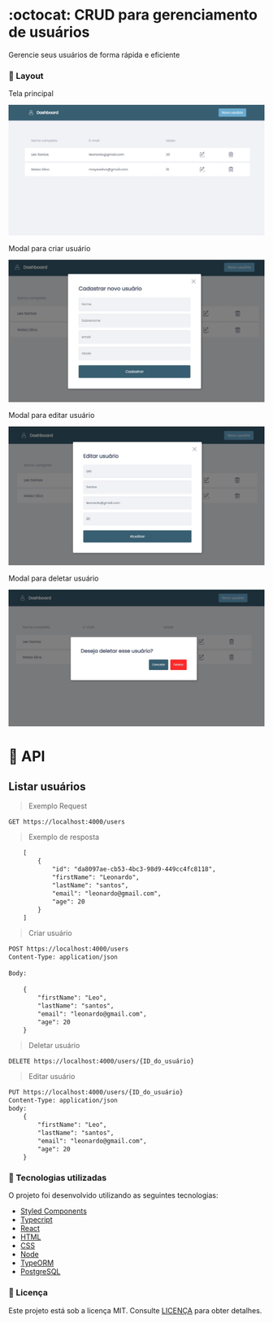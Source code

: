 # :octocat: CRUD para gerenciamento de usuários

<p>Gerencie seus usuários de forma rápida e eficiente</p>

### :art: Layout

<p>Tela principal</p>

<img src="./.github/dashboard.jpg" alt="Foto do projeto">

<p>Modal para criar usuário</p>

<img src="./.github/create-user.jpg" alt="Foto do projeto">

<p>Modal para editar usuário</p>

<img src="./.github/edit-user.jpg" alt="Foto do projeto">

<p>Modal para deletar usuário</p>

<img src="./.github/delete-user.jpg" alt="Foto do projeto">

# :wrench: API 

## Listar usuários

> Exemplo Request
```http
GET https://localhost:4000/users
```

> Exemplo de resposta
```
    [
        {
            "id": "da8097ae-cb53-4bc3-98d9-449cc4fc8118",
            "firstName": "Leonardo",
            "lastName": "santos",
            "email": "leonardo@gmail.com",
            "age": 20
        }
    ]
```

> Criar usuário
```http
POST https://localhost:4000/users
Content-Type: application/json

Body:

    {
        "firstName": "Leo",
        "lastName": "santos",
        "email": "leonardo@gmail.com",
        "age": 20
    }
```

> Deletar usuário
```http
DELETE https://localhost:4000/users/{ID_do_usuário}
```

> Editar usuário
```http
PUT https://localhost:4000/users/{ID_do_usuário}
Content-Type: application/json
body: 
    {
        "firstName": "Leo",
        "lastName": "santos",
        "email": "leonardo@gmail.com",
        "age": 20
    }

```



### :rocket: Tecnologias utilizadas

O projeto foi desenvolvido utilizando as seguintes tecnologias:

- [Styled Components](https://styled-components.com/)
- [Typecript](https://www.typescriptlang.org/)
- [React](https://pt-br.reactjs.org/)
- [HTML](https://developer.mozilla.org/pt-BR/docs/Web/HTML)
- [CSS](https://developer.mozilla.org/pt-BR/docs/Web/CSS)
- [Node](https://nodejs.org/en/)
- [TypeORM](https://typeorm.io/)
- [PostgreSQL](https://www.postgresql.org/)

### :memo: Licença

Este projeto está sob a licença MIT. Consulte [LICENÇA](https://github.com/leosantosx/api-do-github/blob/master/LICENSE) para obter detalhes.

